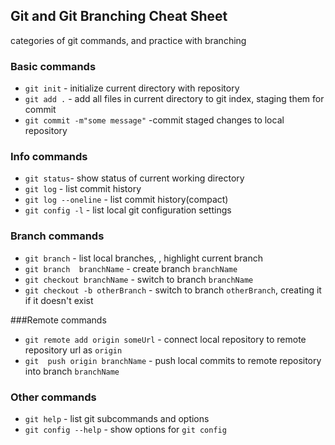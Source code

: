 ##  Git and Git Branching Cheat Sheet

categories of git  commands, and practice with branching


### Basic commands
* `git init` - initialize current directory with repository
* `git add .` - add all files in current directory to git index, staging them for  commit
* `git commit -m"some message"` -commit  staged  changes to local repository

### Info commands

* `git status`- show status of current working directory
* `git log` - list commit history
* `git log --oneline` - list commit history(compact)
* `git config -l` - list local git configuration settings

### Branch commands
* `git branch` - list local branches, , highlight current branch
* `git branch  branchName` - create  branch `branchName`
* `git checkout branchName` - switch to branch `branchName`
* `git checkout -b otherBranch`  - switch to branch `otherBranch`, creating it if it doesn't exist

###Remote commands
* `git remote add origin someUrl` - connect  local repository to remote repository url as  `origin`
* `git  push origin branchName` - push local commits to remote repository into branch `branchName`

### Other commands
* `git help` - list git subcommands and options
* `git config --help` - show options for  `git config`
